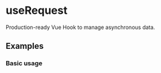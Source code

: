 # useRequest

Production-ready Vue Hook to manage asynchronous data.

## Examples

### Basic usage

<demo src="./demo/demo-default.vue"
  language="vue"
  title="Basic usage"
  desc="In this example, useRequest receives an asynchronous function `getUsername`, which is automatically triggered when the component mounted. At the same time, useRequest will automatically manage the status of `loading`, `data`, and `error` of asynchronous requests.">
</demo>

